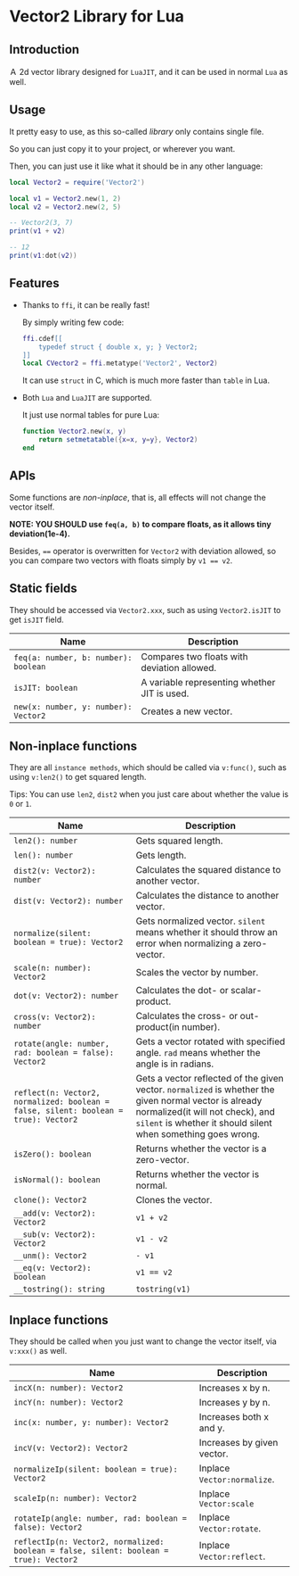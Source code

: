 # Vector2 Library for Lua

## Introduction

Ａ 2d vector library designed for `LuaJIT`, and it can be used in normal `Lua` as well.


## Usage

It pretty easy to use, as this so-called *library* only contains single file.

So you can just copy it to your project, or wherever you want.

Then, you can just use it like what it should be in any other language:

```lua
local Vector2 = require('Vector2')

local v1 = Vector2.new(1, 2)
local v2 = Vector2.new(2, 5)

-- Vector2(3, 7)
print(v1 + v2)

-- 12
print(v1:dot(v2))
```


## Features


+ Thanks to `ffi`, it can be really fast!
  
  By simply writing few code:
  ```lua
  ffi.cdef[[
      typedef struct { double x, y; } Vector2;
  ]]
  local CVector2 = ffi.metatype('Vector2', Vector2)
  ```

  It can use `struct` in C, which is much more faster than `table` in Lua.

+ Both `Lua` and `LuaJIT` are supported.
  
  It just use normal tables for pure Lua:

  ```lua
  function Vector2.new(x, y)
      return setmetatable({x=x, y=y}, Vector2)
  end
  ```

## APIs

Some functions are *non-inplace*, that is, all effects will not change the vector itself.

**NOTE: YOU SHOULD use `feq(a, b)` to compare floats, as it allows tiny deviation(1e-4).**

Besides, `==` operator is overwritten for `Vector2` with deviation allowed, so you can compare two vectors with floats simply by `v1 == v2`.

## Static fields

They should be accessed via `Vector2.xxx`, such as using `Vector2.isJIT` to get `isJIT` field.

| Name                                 | Description                                  |
| ------------------------------------ | -------------------------------------------- |
| `feq(a: number, b: number): boolean` | Compares two floats with deviation allowed.  |
| `isJIT: boolean`                     | A variable representing whether JIT is used. |
| `new(x: number, y: number): Vector2` | Creates a new vector.                        |

## Non-inplace functions

They are all `instance methods`, which should be called via `v:func()`, such as using `v:len2()` to get squared length.

Tips: You can use `len2`, `dist2` when you just care about whether the value is `0` or `1`.

| Name                                                         | Description                                                  |
| ------------------------------------------------------------ | ------------------------------------------------------------ |
| `len2(): number`                                             | Gets squared length.                                         |
| `len(): number`                                              | Gets length.                                                 |
| `dist2(v: Vector2): number`                                  | Calculates the squared distance to another vector.           |
| `dist(v: Vector2): number`                                   | Calculates the distance to another vector.                   |
| `normalize(silent: boolean = true): Vector2`                 | Gets normalized vector. `silent` means whether it should throw an error when normalizing a zero-vector. |
| `scale(n: number): Vector2`                                  | Scales the vector by number.                                 |
| `dot(v: Vector2): number`                                    | Calculates the dot- or scalar-product.                       |
| `cross(v: Vector2): number`                                  | Calculates the cross- or out-product(in number).             |
| `rotate(angle: number, rad: boolean = false): Vector2`       | Gets a vector rotated with specified angle. `rad` means whether the angle is in radians. |
| `reflect(n: Vector2, normalized: boolean = false, silent: boolean = true): Vector2` | Gets a vector reflected of the given vector. `normalized` is whether the given normal vector is already normalized(it will not check), and `silent` is whether it should silent when something goes wrong. |
| `isZero(): boolean`                                          | Returns whether the vector is a zero-vector.                 |
| `isNormal(): boolean`                                        | Returns whether the vector is normal.                        |
| `clone(): Vector2`                                           | Clones the vector.                                           |
| `__add(v: Vector2): Vector2`                                 | `v1 + v2`                                                    |
| `__sub(v: Vector2): Vector2`                                 | `v1 - v2`                                                    |
| `__unm(): Vector2`                                           | `- v1`                                                       |
| `__eq(v: Vector2): boolean`                                  | `v1 == v2`                                                   |
| `__tostring(): string`                                       | `tostring(v1)`                                               |

## Inplace functions

They should be called when you just want to change the vector itself, via `v:xxx()` as well.

| Name                                                         | Description                 |
| ------------------------------------------------------------ | --------------------------- |
| `incX(n: number): Vector2`                                   | Increases x by n.           |
| `incY(n: number): Vector2`                                   | Increases y by n.           |
| `inc(x: number, y: number): Vector2`                         | Increases both x and y.     |
| `incV(v: Vector2): Vector2`                                  | Increases by given vector.  |
| `normalizeIp(silent: boolean = true): Vector2`               | Inplace `Vector:normalize`. |
| `scaleIp(n: number): Vector2`                                | Inplace `Vector:scale`      |
| `rotateIp(angle: number, rad: boolean = false): Vector2`     | Inplace `Vector:rotate`.    |
| `reflectIp(n: Vector2, normalized: boolean = false, silent: boolean = true): Vector2` | Inplace `Vector:reflect`.   |
